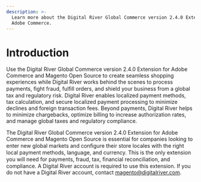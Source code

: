 ```yaml
---
description: >-
  Learn more about the Digital River Global Commerce version 2.4.0 Extension for
  Adobe Commerce.
---
```


# Introduction

Use the Digital River Global Commerce version 2.4.0 Extension for Adobe Commerce and Magento Open Source to create seamless shopping experiences while Digital River works behind the scenes to process payments, ﬁght fraud, fulﬁll orders, and shield your business from a global tax and regulatory risk. Digital River enables localized payment methods, tax calculation, and secure localized payment processing to minimize declines and foreign transaction fees. Beyond payments, Digital River helps to minimize chargebacks, optimize billing to increase authorization rates, and manage global taxes and regulatory compliance.

The Digital River Global Commerce version 2.4.0 Extension for Adobe Commerce and Magento Open Source is essential for companies looking to enter new global markets and conﬁgure their store locales with the right local payment methods, language, and currency. This is the only extension you will need for payments, fraud, tax, ﬁnancial reconciliation, and compliance. A Digital River account is required to use this extension. If you do not have a Digital River account, contact [magento@digitalriver.com](mailto:magento@digitalriver.com).&#x20;
